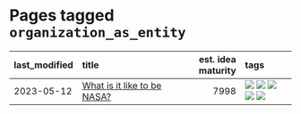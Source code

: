 # Pages tagged `organization_as_entity`

|last_modified|title|est. idea maturity|tags
|:---|:---|---:|:---|
|2023-05-12|[What is it like to be NASA?](../what_is_it_like_to_be_nasa.md)|7998|[![](https://img.shields.io/badge/tag-disunity_of_identity-b3194)](../tags/disunity_of_identity.md) [![](https://img.shields.io/badge/tag-organization_as_entity-34720)](../tags/organization_as_entity.md) [![](https://img.shields.io/badge/tag-philosophy-fe4dc)](../tags/philosophy.md) [![](https://img.shields.io/badge/tag-society_of_mind-db71cb)](../tags/society_of_mind.md) [![](https://img.shields.io/badge/tag-theory_of_mind-71e862)](../tags/theory_of_mind.md)|